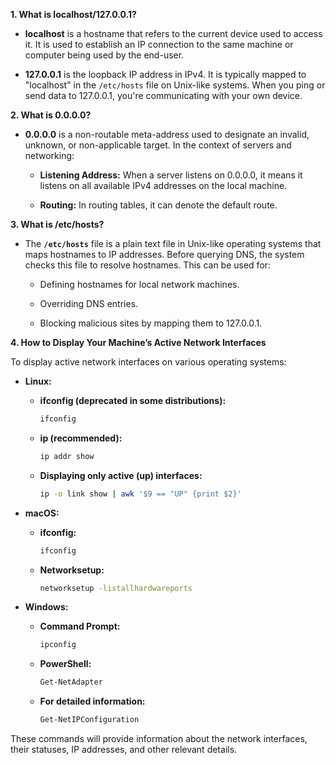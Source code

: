 **1. What is localhost/127.0.0.1?**

- **localhost** is a hostname that refers to the current device used to access it. It is used to establish an IP connection to the same machine or computer being used by the end-user.

- **127.0.0.1** is the loopback IP address in IPv4. It is typically mapped to "localhost" in the `/etc/hosts` file on Unix-like systems. When you ping or send data to 127.0.0.1, you're communicating with your own device.

**2. What is 0.0.0.0?**

- **0.0.0.0** is a non-routable meta-address used to designate an invalid, unknown, or non-applicable target. In the context of servers and networking:

  - **Listening Address:** When a server listens on 0.0.0.0, it means it listens on all available IPv4 addresses on the local machine.

  - **Routing:** In routing tables, it can denote the default route.

**3. What is /etc/hosts?**

- The **`/etc/hosts`** file is a plain text file in Unix-like operating systems that maps hostnames to IP addresses. Before querying DNS, the system checks this file to resolve hostnames. This can be used for:

  - Defining hostnames for local network machines.

  - Overriding DNS entries.

  - Blocking malicious sites by mapping them to 127.0.0.1.

**4. How to Display Your Machine’s Active Network Interfaces**

To display active network interfaces on various operating systems:

- **Linux:**
  
  - **ifconfig (deprecated in some distributions):**
    ```bash
    ifconfig
    ```
  
  - **ip (recommended):**
    ```bash
    ip addr show
    ```
  
  - **Displaying only active (up) interfaces:**
    ```bash
    ip -o link show | awk '$9 == "UP" {print $2}'
    ```

- **macOS:**
  
  - **ifconfig:**
    ```bash
    ifconfig
    ```
  
  - **Networksetup:**
    ```bash
    networksetup -listallhardwareports
    ```

- **Windows:**
  
  - **Command Prompt:**
    ```cmd
    ipconfig
    ```
  
  - **PowerShell:**
    ```powershell
    Get-NetAdapter
    ```
  
  - **For detailed information:**
    ```powershell
    Get-NetIPConfiguration
    ```

These commands will provide information about the network interfaces, their statuses, IP addresses, and other relevant details.